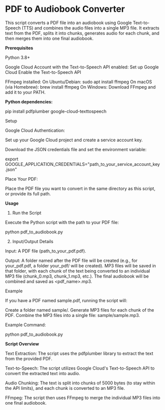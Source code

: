 # PDF to Audiobook Converter

This script converts a PDF file into an audiobook using Google Text-to-Speech (TTS) and combines the audio files into a single MP3 file. 
It extracts text from the PDF, splits it into chunks, generates audio for each chunk, and then merges them into one final audiobook.

**Prerequisites**

Python 3.8+

Google Cloud Account with the Text-to-Speech API enabled:
Set up Google Cloud
Enable the Text-to-Speech API

FFmpeg installed:
On Ubuntu/Debian: sudo apt install ffmpeg
On macOS (via Homebrew): brew install ffmpeg
On Windows: Download FFmpeg and add it to your PATH.

**Python dependencies:** 

pip install pdfplumber google-cloud-texttospeech

Setup

Google Cloud Authentication:

Set up your Google Cloud project and create a service account key.

Download the JSON credentials file and set the environment variable:

export GOOGLE_APPLICATION_CREDENTIALS="path_to_your_service_account_key.json"

Place Your PDF:

Place the PDF file you want to convert in the same directory as this script, or provide its full path.

**Usage**

1. Run the Script
   
Execute the Python script with the path to your PDF file:

python pdf_to_audiobook.py

2. Input/Output Details

Input: A PDF file (path_to_your_pdf.pdf).

Output:
A folder named after the PDF file will be created (e.g., for your_pdf.pdf, a folder your_pdf/ will be created).
MP3 files will be saved in that folder, with each chunk of the text being converted to an individual MP3 file (chunk_0.mp3, chunk_1.mp3, etc.).
The final audiobook will be combined and saved as <pdf_name>.mp3.

Example

If you have a PDF named sample.pdf, running the script will:

Create a folder named sample/.
Generate MP3 files for each chunk of the PDF.
Combine the MP3 files into a single file: sample/sample.mp3.

Example Command:

python pdf_to_audiobook.py


**Script Overview**

Text Extraction: The script uses the pdfplumber library to extract the text from the provided PDF.

Text-to-Speech: The script utilizes Google Cloud's Text-to-Speech API to convert the extracted text into audio.

Audio Chunking: The text is split into chunks of 5000 bytes (to stay within the API limits), and each chunk is converted to an MP3 file.

FFmpeg: The script then uses FFmpeg to merge the individual MP3 files into one final audiobook.


